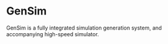 # GenSim
GenSim is a fully integrated simulation generation system, and accompanying high-speed simulator.
